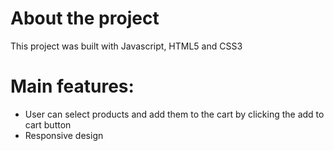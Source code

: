 # About the project
This project was built with Javascript, HTML5 and CSS3

# Main features:
* User can select products and add them to the cart by clicking the add to cart button
* Responsive design